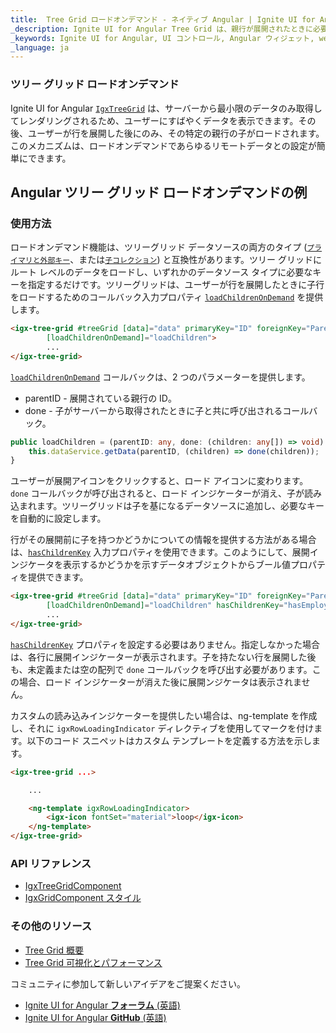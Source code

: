 ```yaml
---
title:  Tree Grid ロードオンデマンド - ネイティブ Angular | Ignite UI for Angular
_description: Ignite UI for Angular Tree Grid は、親行が展開されたときに必要な子データのみを読み込むことにより、取得およびレンダリングするデータ量が大幅に軽減されます。
_keywords: Ignite UI for Angular, UI コントロール, Angular ウィジェット, web ウィジェット, UI ウィジェット, Angular, ネイティブ Angular コンポーネント スイート, ネイティブ Angular コントロール, ネイティブ Angular コンポーネント ライブラリ, Angular Tree Grid コンポーネント, Angular Tree Table コンポーネント, Angular Tree Grid コントロール, Angular Tree Table コントロール, Angular 高パフォーマンス Tree Grid, Angular 高パフォーマンス Tree Table, Tree Grid, Tree Table
_language: ja
---
```


###  ツリー グリッド ロードオンデマンド

Ignite UI for Angular [`IgxTreeGrid`]({environment:angularApiUrl}/classes/igxtreegridcomponent.html) は、サーバーから最小限のデータのみ取得してレンダリングされるため、ユーザーにすばやくデータを表示できます。その後、ユーザーが行を展開した後にのみ、その特定の親行の子がロードされます。このメカニズムは、ロードオンデマンドであらゆるリモートデータとの設定が簡単にできます。

## Angular ツリー グリッド ロードオンデマンドの例


<code-view style="height:450px" 
           data-demos-base-url="{environment:demosBaseUrl}" 
           iframe-src="{environment:demosBaseUrl}/tree-grid/treegrid-load-on-demand" alt="Angular ツリー グリッド ロードオンデマンドの例">
</code-view>

<div class="divider--half"></div>

### 使用方法

ロードオンデマンド機能は、ツリーグリッド データソースの両方のタイプ ([`プライマリと外部キー`](tree-grid.md#プライマリと外部キー)、または[`子コレクション`](tree-grid.md#子コレクション)) と互換性があります。ツリー グリッドにルート レベルのデータをロードし、いずれかのデータソース タイプに必要なキーを指定するだけです。ツリーグリッドは、ユーザーが行を展開したときに子行をロードするためのコールバック入力プロパティ [`loadChildrenOnDemand`]({environment:angularApiUrl}/classes/igxtreegridcomponent.html#loadchildrenondemand) を提供します。

```html
<igx-tree-grid #treeGrid [data]="data" primaryKey="ID" foreignKey="ParentID"
        [loadChildrenOnDemand]="loadChildren">
        ...
</igx-tree-grid>
```

[`loadChildrenOnDemand`]({environment:angularApiUrl}/classes/igxtreegridcomponent.html#loadchildrenondemand) コールバックは、2 つのパラメーターを提供します。

- parentID - 展開されている親行の ID。
- done  - 子がサーバーから取得されたときに子と共に呼び出されるコールバック。 

```typescript
public loadChildren = (parentID: any, done: (children: any[]) => void) => {
    this.dataService.getData(parentID, (children) => done(children));
}
```

ユーザーが展開アイコンをクリックすると、ロード アイコンに変わります。`done` コールバックが呼び出されると、ロード インジケーターが消え、子が読み込まれます。ツリーグリッドは子を基になるデータソースに追加し、必要なキーを自動的に設定します。 

行がその展開前に子を持つかどうかについての情報を提供する方法がある場合は、[`hasChildrenKey`]({environment:angularApiUrl}/classes/igxtreegridcomponent.html#haschildrenkey) 入力プロパティを使用できます。このようにして、展開インジケータを表示するかどうかを示すデータオブジェクトからブール値プロパティを提供できます。

```html
<igx-tree-grid #treeGrid [data]="data" primaryKey="ID" foreignKey="ParentID"
        [loadChildrenOnDemand]="loadChildren" hasChildrenKey="hasEmployees">
        ...
</igx-tree-grid>
```

[`hasChildrenKey`]({environment:angularApiUrl}/classes/igxtreegridcomponent.html#haschildrenkey) プロパティを設定する必要はありません。指定しなかった場合は、各行に展開インジケーターが表示されます。子を持たない行を展開した後も、未定義または空の配列で `done` コールバックを呼び出す必要があります。この場合、ロード インジケーターが消えた後に展開ンジケータは表示されません。

カスタムの読み込みインジケーターを提供したい場合は、ng-template を作成し、それに `igxRowLoadingIndicator` ディレクティブを使用してマークを付けます。以下のコード スニペットはカスタム テンプレートを定義する方法を示します。

```html
<igx-tree-grid ...>

    ...

    <ng-template igxRowLoadingIndicator>
        <igx-icon fontSet="material">loop</igx-icon>
    </ng-template>
</igx-tree-grid>
```

### API リファレンス

<div class="divider--half"></div>

* [IgxTreeGridComponent]({environment:angularApiUrl}/classes/igxtreegridcomponent.html)
* [IgxGridComponent スタイル]({environment:sassApiUrl}/#function-igx-grid-theme)

### その他のリソース

<div class="divider--half"></div>

* [Tree Grid 概要](tree-grid.md)
* [Tree Grid 可視化とパフォーマンス](virtualization.md)

<div class="divider--half"></div>
コミュニティに参加して新しいアイデアをご提案ください。

* [Ignite UI for Angular **フォーラム** (英語) ](https://www.infragistics.com/community/forums/f/ignite-ui-for-angular)
* [Ignite UI for Angular **GitHub** (英語) ](https://github.com/IgniteUI/igniteui-angular)
